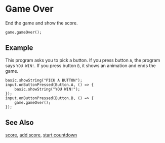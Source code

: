 # Game Over

End the game and show the score.

```sig
game.gameOver();
```

## Example

This program asks you to pick a button.
If you press button `A`, the program says `YOU WIN!`.
If you press button `B`, it shows an animation and ends the game.

```blocks
basic.showString("PICK A BUTTON");
input.onButtonPressed(Button.A, () => {
    basic.showString("YOU WIN!");
});
input.onButtonPressed(Button.B, () => {
    game.gameOver();
});
```

## See Also

[score](/makecode-blockeditor/reference/game/score),
[add score](/makecode-blockeditor/reference/game/add-score), [start countdown](/makecode-blockeditor/reference/game/start-countdown)
